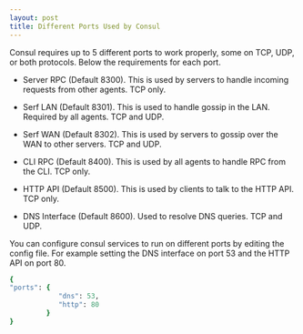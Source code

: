 ```yaml
---
layout: post
title: Different Ports Used by Consul
---
```


Consul requires up to 5 different ports to work properly, some on TCP, UDP, or both protocols. Below the requirements for each port.
    
* Server RPC (Default 8300). This is used by servers to handle incoming requests from other agents. TCP only.
    
* Serf LAN (Default 8301). This is used to handle gossip in the LAN. Required by all agents. TCP and UDP.
    
* Serf WAN (Default 8302). This is used by servers to gossip over the WAN to other servers. TCP and UDP.
    
* CLI RPC (Default 8400). This is used by all agents to handle RPC from the CLI. TCP only.
    
* HTTP API (Default 8500). This is used by clients to talk to the HTTP API. TCP only.

* DNS Interface (Default 8600). Used to resolve DNS queries. TCP and UDP.

You can configure consul services to run on different ports by editing the config file. For example setting the DNS interface on port 53 and the HTTP API on port 80.

```ruby
{ 
"ports": { 
            "dns": 53,
            "http": 80
         } 
}
```